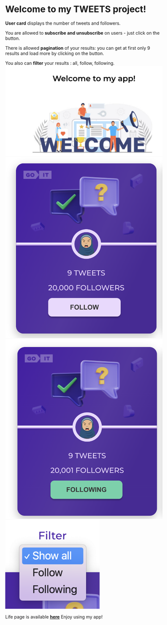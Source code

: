 <h1>Welcome to my TWEETS project!</h1>

<b>User card</b> displays the number of tweets and followers. 

You are allowed to <b>subscribe and unsubscribe</b>  on users - just click on the button.

There is allowed <b>pagination</b> of your results: you can get at first only 9 results and load more by clicking on the button.

You also can <b>filter</b> your results : all, follow, following.
<img src="/src/images/scr1.png" width="500"/>
<img src="/src/images/scr2.png" width="500"/>
<img src="/src/images/scr3.png" width="500"/>
<img src="/src/images/scr4.png" width="300"/>


Life page is available <b>[here](sonyaaat.github.io/tweets-test-task/)</b>
Enjoy using my app!
